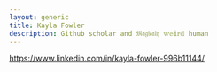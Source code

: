 ```yaml
---
layout: generic
title: Kayla Fowler
description: Github scholar and 𝔐𝔞𝔤𝔦𝔠𝔞𝔩𝔶 𝕨𝕖𝕚𝕣𝕕 human
---
```


https://www.linkedin.com/in/kayla-fowler-996b11144/
